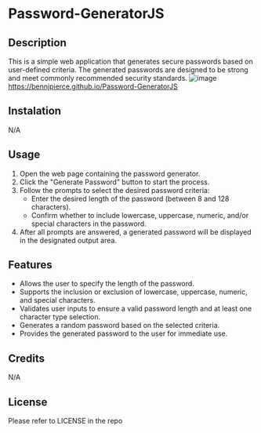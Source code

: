 # Password-GeneratorJS


## Description
This is a simple web application that generates secure passwords based on user-defined criteria. The generated passwords are designed to be strong and meet commonly recommended security standards.
![image](https://github.com/BennJPierce/Password-GeneratorJS/assets/132109155/d755e61f-e9d1-43ee-9128-c133706385eb)
https://bennjpierce.github.io/Password-GeneratorJS


## Instalation 
N/A

## Usage

1. Open the web page containing the password generator.
2. Click the "Generate Password" button to start the process.
3. Follow the prompts to select the desired password criteria:
   - Enter the desired length of the password (between 8 and 128 characters).
   - Confirm whether to include lowercase, uppercase, numeric, and/or special characters in the password.
4. After all prompts are answered, a generated password will be displayed in the designated output area.

## Features

- Allows the user to specify the length of the password.
- Supports the inclusion or exclusion of lowercase, uppercase, numeric, and special characters.
- Validates user inputs to ensure a valid password length and at least one character type selection.
- Generates a random password based on the selected criteria.
- Provides the generated password to the user for immediate use.

## Credits 
N/A

## License 

Please refer to LICENSE in the repo
